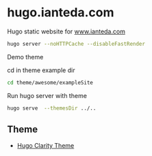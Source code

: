 # hugo.ianteda.com

Hugo static website for www.ianteda.com

```bash
hugo server --noHTTPCache --disableFastRender  
```

Demo theme

cd in theme example dir

```bash
cd theme/awesome/exampleSite
```

Run hugo server with theme

```bash
hugo serve  --themesDir ../..
```

## Theme

* [Hugo Clarity Theme](https://github.com/chipzoller/hugo-clarity)
